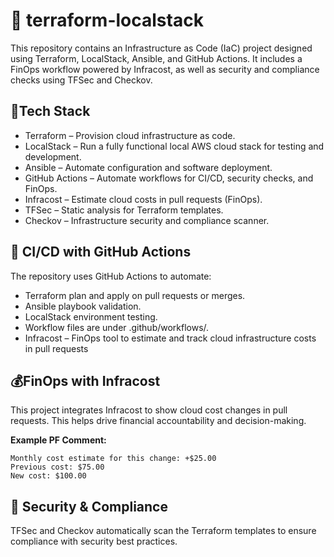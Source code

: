 # :rocket: terraform-localstack
This repository contains an Infrastructure as Code (IaC) project designed using Terraform, LocalStack, Ansible, and GitHub Actions. It includes a FinOps workflow powered by Infracost, as well as security and compliance checks using TFSec and Checkov.

## 🧰Tech Stack
- Terraform – Provision cloud infrastructure as code.
- LocalStack – Run a fully functional local AWS cloud stack for testing and development.
- Ansible – Automate configuration and software deployment.
- GitHub Actions – Automate workflows for CI/CD, security checks, and FinOps.
- Infracost – Estimate cloud costs in pull requests (FinOps).
- TFSec – Static analysis for Terraform templates.
- Checkov – Infrastructure security and compliance scanner.

## :arrows_counterclockwise: CI/CD with GitHub Actions
The repository uses GitHub Actions to automate:

- Terraform plan and apply on pull requests or merges.
- Ansible playbook validation.
- LocalStack environment testing.
- Workflow files are under .github/workflows/.
- Infracost – FinOps tool to estimate and track cloud infrastructure costs in pull requests

## 💰FinOps with Infracost
This project integrates Infracost to show cloud cost changes in pull requests. This helps drive financial accountability and decision-making.

**Example PF Comment:**
```
Monthly cost estimate for this change: +$25.00  
Previous cost: $75.00  
New cost: $100.00
```
## 🔐 Security & Compliance
TFSec and Checkov automatically scan the Terraform templates to ensure compliance with security best practices.
